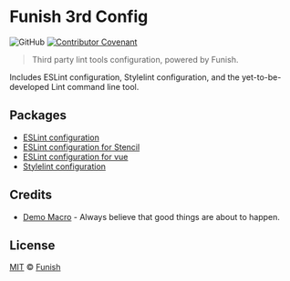 # Funish 3rd Config

![GitHub](https://img.shields.io/github/license/funish/3rd-config)
[![Contributor Covenant](https://img.shields.io/badge/Contributor%20Covenant-2.1-4baaaa.svg)](https://www.contributor-covenant.org/version/2/1/code_of_conduct/)

> Third party lint tools configuration, powered by Funish.

Includes ESLint configuration, Stylelint configuration, and the yet-to-be-developed Lint command line tool.

## Packages

- [ESLint configuration](./packages/eslint-config/README.md)
- [ESLint configuration for Stencil](./packages/eslint-config-stencil/README.md)
- [ESLint configuration for vue](./packages/eslint-config-vue/README.md)
- [Stylelint configuration](./packages/stylelint-config/README.md)

## Credits

- [Demo Macro](https://github.com/DemoMacro) - Always believe that good things are about to happen.

## License

[MIT](LICENSE) &copy; [Funish](https://funish.net/)
